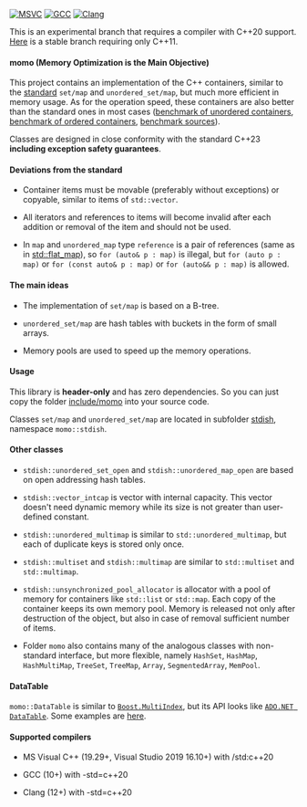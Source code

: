 [![MSVC](https://github.com/morzhovets/momo/actions/workflows/msvc.yml/badge.svg?branch=master)](https://github.com/morzhovets/momo/actions/workflows/msvc.yml?query=branch%3Amaster)
[![GCC](https://github.com/morzhovets/momo/actions/workflows/gcc.yml/badge.svg?branch=master)](https://github.com/morzhovets/momo/actions/workflows/gcc.yml?query=branch%3Amaster)
[![Clang](https://github.com/morzhovets/momo/actions/workflows/clang.yml/badge.svg?branch=master)](https://github.com/morzhovets/momo/actions/workflows/clang.yml?query=branch%3Amaster)

This is an experimental branch that requires a compiler with C++20 support.
[Here](https://github.com/morzhovets/momo/tree/branch_cpp11) is a stable branch requiring only C++11.

#### momo (Memory Optimization is the Main Objective)

This project contains an implementation of the C++ containers, similar to the
[standard](https://en.cppreference.com/w/cpp/container) `set/map` and `unordered_set/map`,
but much more efficient in memory usage.
As for the operation speed, these containers are also better than the standard ones in most cases
([benchmark of unordered containers](https://morzhovets.github.io/hash_gcc_ubuntu16),
[benchmark of ordered containers](https://morzhovets.github.io/tree_gcc_ubuntu16),
[benchmark sources](https://github.com/morzhovets/hash-table-shootout)).

Classes are designed in close conformity with the standard C++23 **including exception safety guarantees**.

#### Deviations from the standard

- Container items must be movable (preferably without exceptions) or copyable, similar to items of `std::vector`.

- All iterators and references to items will become invalid after each addition or removal of the item and should not be used.

- In `map` and `unordered_map` type `reference` is a pair of references
(same as in [std::flat_map](https://en.cppreference.com/w/cpp/container/flat_map)),
so `for (auto& p : map)` is illegal, but `for (auto p : map)` or `for (const auto& p : map)`
or `for (auto&& p : map)` is allowed.

#### The main ideas

- The implementation of `set/map` is based on a B-tree.

- `unordered_set/map` are hash tables with buckets in the form of small arrays.

- Memory pools are used to speed up the memory operations.

#### Usage

This library is **header-only** and has zero dependencies.
So you can just copy the folder [include/momo](https://github.com/morzhovets/momo/tree/master/include/momo)
into your source code. 

Classes `set/map` and `unordered_set/map` are located in subfolder
[stdish](https://github.com/morzhovets/momo/tree/master/include/momo/stdish), namespace `momo::stdish`.

#### Other classes

- `stdish::unordered_set_open` and `stdish::unordered_map_open` are based on open addressing hash tables.

- `stdish::vector_intcap` is vector with internal capacity.
This vector doesn't need dynamic memory while its size is not greater than user-defined constant.

- `stdish::unordered_multimap` is similar to `std::unordered_multimap`, but each of duplicate keys is stored only once.

- `stdish::multiset` and `stdish::multimap` are similar to `std::multiset` and `std::multimap`.

- `stdish::unsynchronized_pool_allocator` is allocator with a pool of memory for containers like `std::list` or `std::map`.
Each copy of the container keeps its own memory pool.
Memory is released not only after destruction of the object, but also in case of removal sufficient number of items.

- Folder `momo` also contains many of the analogous classes with non-standard interface, but more flexible,
namely `HashSet`, `HashMap`, `HashMultiMap`, `TreeSet`, `TreeMap`, `Array`, `SegmentedArray`, `MemPool`.

#### DataTable

`momo::DataTable` is similar to [`Boost.MultiIndex`](https://www.boost.org/doc/libs/1_74_0/libs/multi_index/doc/index.html),
but its API looks like [`ADO.NET DataTable`](https://docs.microsoft.com/en-us/dotnet/api/system.data.datatable).
Some examples are [here](https://github.com/morzhovets/momo/blob/master/test/sources/DataSamples.cpp).

#### Supported compilers

- MS Visual C++ (19.29+, Visual Studio 2019 16.10+) with /std:c++20

- GCC (10+) with -std=c++20

- Clang (12+) with -std=c++20
